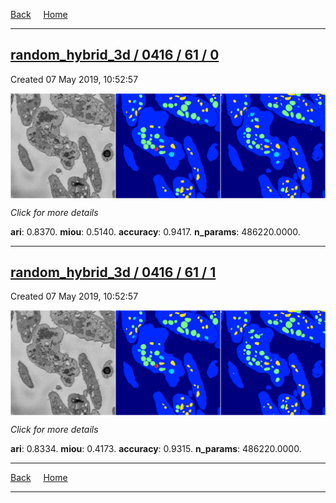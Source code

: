 
[Back](..)&nbsp;&nbsp;&nbsp;&nbsp;&nbsp;[Home](https://leapmanlab.github.io/snapshots)

---

<div class="summary"><a href="0"><h2>random_hybrid_3d / 0416 / 61 / 0</h2></a><p>Created 07 May 2019, 10:52:57
</p><a href="0"><img src="0/media/summary.png" align="center"></a><p>
<i>Click for more details</i>
</p></div>

**ari**: 0.8370. **miou**: 0.5140. **accuracy**: 0.9417. **n_params**: 486220.0000. 

---

<div class="summary"><a href="1"><h2>random_hybrid_3d / 0416 / 61 / 1</h2></a><p>Created 07 May 2019, 10:52:57
</p><a href="1"><img src="1/media/summary.png" align="center"></a><p>
<i>Click for more details</i>
</p></div>

**ari**: 0.8334. **miou**: 0.4173. **accuracy**: 0.9315. **n_params**: 486220.0000. 

---

[Back](..)&nbsp;&nbsp;&nbsp;&nbsp;&nbsp;[Home](https://leapmanlab.github.io/snapshots)

---
